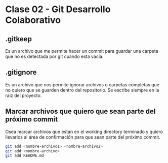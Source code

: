 # Clase 02 - Git Desarrollo Colaborativo

## .gitkeep 
Es un archivo que me permite hacer un commit para guardar una carpeta que no es detectada por git cuando esta vacía.

## .gitignore
Es un archivo que nos permite ignorar archivos o carpetas completas que no quiero que se guarden dentro del repositorio.
Se escribe siempre en la raiz del proyecto.

## Marcar archivos que quiero que sean parte del próximo commit
Osea marcar archivos que estan en el working directory terminado y quiero llevarlos al área de confirmación para que sean parte del próximo commit.

```sh 
git add <nombre-archivo1> <nombre-archivo2>
git add <nombre-archivo>
git add README.md
```
